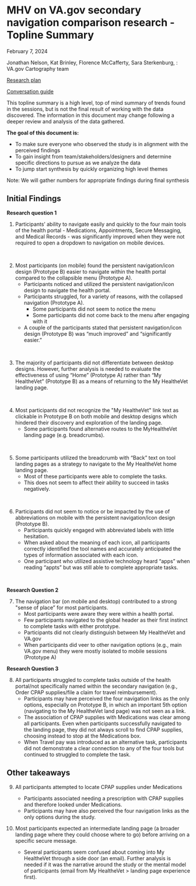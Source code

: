 # MHV on VA.gov secondary navigation comparison research - Topline Summary
February 7, 2024

Jonathan Nelson, Kat Brinley, Florence McCafferty, Sara Sterkenburg, : VA.gov Cartography team

[Research plan](https://github.com/department-of-veterans-affairs/va.gov-team/blob/master/products/health-care/digital-health-modernization/mhv-to-va.gov/secondary-nav/Comparison-study/research-plan.md)

[Conversation guide](https://github.com/department-of-veterans-affairs/va.gov-team/blob/master/products/health-care/digital-health-modernization/mhv-to-va.gov/secondary-nav/Comparison-study/conversation-guide.md)

This topline summary is a high level, top of mind summary of trends found in the sessions, but is not the final result of working with the data discovered. The information in this document may change following a deeper review and analysis of the data gathered. 

**The goal of this document is:**

 - To make sure everyone who observed the study is in alignment with the perceived findings
 - To gain insight from team/stakeholders/designers and determine specific directions to pursue as we analyze the data
 - To jump start synthesis by quickly organizing high level themes 

Note: We will gather numbers for appropriate findings during final synthesis

## Initial Findings

**Research question 1**

1. Participants’ ability to navigate easily and quickly to the four main tools of the health portal - Medications, Appointments, Secure Messaging, and Medical Records - was significantly improved when they were not required to open a dropdown to navigation on mobile devices. 
<br />

2. Most participants (on mobile) found the persistent navigation/icon design (Prototype B) easier to navigate within the health portal compared to the collapsible menu (Prototype A). 
   - Participants noticed and utilized the persistent navigation/icon design to navigate the health portal. 
   - Participants struggled, for a variety of reasons, with the collapsed navigation (Prototype A). 
     - Some participants did not seem to notice the menu 
     - Some participants did not come back to the menu after engaging with it 
   - A couple of the participants stated that persistent navigation/icon design (Prototype B) was “much improved” and “significantly easier.” 
<br />

3. The majority of participants did not differentiate between desktop designs. However, further analysis is needed to evaluate the effectiveness of using  “Home” (Prototype A) rather than  “My HealtheVet” (Prototype B) as a means of returning to the My HealtheVet landing page. 
<br />

4. Most participants did not recognize the "My HealtheVet" link text as clickable in Prototype B on both mobile and desktop designs which hindered their discovery and exploration of the landing page.
   - Some participants found alternative routes to the MyHealtheVet landing page (e.g. breadcrumbs). 
<br />

5. Some participants utilized the breadcrumb with “Back” text on tool landing pages as a strategy to navigate to the My HealtheVet home landing page. 
   - Most of these participants were able to complete the tasks.
   - This does not seem to affect their ability to succeed in tasks negatively. 
<br />

6. Participants did not seem to notice or be impacted by the use of abbreviations on mobile with the persistent navigation/icon design (Prototype B). 
   - Participants quickly engaged with abbreviated labels with little hesitation. 
   - When asked about the meaning of each icon, all participants correctly identified the tool names and accurately anticipated the types of information associated with each icon. 
   - One participant who utilized assistive technology heard “apps” when reading “appts” but was still able to complete appropriate tasks.  
<br />

**Research Question 2**

7. The navigation bar (on mobile and desktop) contributed to a strong "sense of place” for most participants. 
   - Most participants were aware they were within a health portal.
   - Few participants navigated to the global header as their first instinct to complete tasks with either prototype. 
   - Participants did not clearly distinguish between My HealtheVet and VA.gov 
   - When participants did veer to other navigation options (e.g., main VA.gov menu) they were mostly isolated to mobile sessions (Prototype A) 

**Research Question 3**

8. All participants struggled to complete tasks outside of the health portal/not specifically named within the secondary navigation (e.g., Order CPAP supplies/file a claim for travel reimbursement). 
   - Participants may have perceived the four navigation links as the only options, especially on Prototype B, in which an important 5th option (navigating to the My HealtheVet land page) was not seen as a link. 
   - The association of CPAP supplies with Medications was clear among all participants. Even when participants successfully navigated to the landing page, they did not always scroll to find CPAP supplies, choosing instead to stop at the Medications box.  
   - When Travel pay was introduced as an alternative task, participants did not demonstrate a clear connection to any of the four tools but continued to struggled to complete the task. 

## Other takeaways 

9. All participants attempted to locate CPAP supplies under Medications 
   - Participants associated needing a prescription with CPAP supplies and therefore looked under Medications. 
   - Participants may have also perceived the four navigation links as the only options during the study.  

10. Most participants expected an intermediate landing page (a broader landing page where they could choose where to go) before arriving on a specific secure message.  
    - Several participants seem confused about coming into My HealtheVet through a side door (an email). Further analysis is needed if it was the narrative around the study or the mental model of participants (email from My HealtheVet > landing page experience first).  
